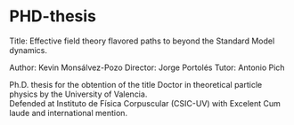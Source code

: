 # PHD-thesis
Title: Effective field theory flavored paths to beyond the Standard Model dynamics. 

Author: Kevin Monsálvez-Pozo
Director: Jorge Portolés
Tutor: Antonio Pich

Ph.D. thesis for the obtention of the title Doctor in theoretical particle physics by the University of Valencia.  
Defended at Instituto de Física Corpuscular (CSIC-UV) with Excelent Cum laude and international mention.
